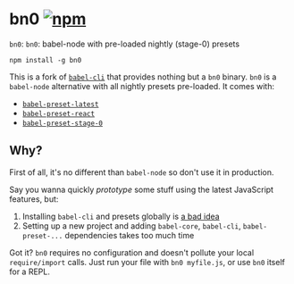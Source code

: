 # bn0 [![npm](https://img.shields.io/npm/v/bn0.svg)](https://www.npmjs.com/package/bn0)
`bn0`: `bn0`: babel-node with pre-loaded nightly (stage-0) presets

```
npm install -g bn0
```

This is a fork of [`babel-cli`](https://www.npmjs.com/package/babel-cli) that provides nothing but a `bn0` binary. `bn0` is a `babel-node` alternative with all nightly presets pre-loaded. It comes with:
- [`babel-preset-latest`](https://www.npmjs.com/package/babel-preset-latest)
- [`babel-preset-react`](https://www.npmjs.com/package/babel-preset-react)
- [`babel-preset-stage-0`](https://www.npmjs.com/package/babel-preset-stage-0)

## Why?
First of all, it's no different than `babel-node` so don't use it in production.

Say you wanna quickly _prototype_ some stuff using the latest JavaScript features, but:

1. Installing `babel-cli` and presets globally is [a bad idea](https://babeljs.io/docs/usage/cli/)
2. Setting up a new project and adding `babel-core`, `babel-cli`, `babel-preset-...` dependencies takes too much time

Got it? `bn0` requires no configuration and doesn't pollute your local `require/import` calls. Just run your file with `bn0 myfile.js`, or use `bn0` itself for a REPL.
